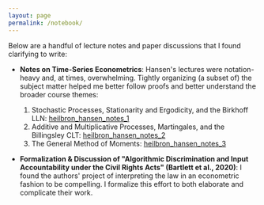 ```yaml
---
layout: page
permalink: /notebook/
---
```


Below are a handful of lecture notes and paper discussions that I found clarifying to write: 
- **Notes on Time-Series Econometrics**: Hansen's lectures were notation-heavy and, at times, overwhelming. Tightly organizing (a subset of) the subject matter helped me better follow proofs and better understand the broader course themes: 
    1. Stochastic Processes, Stationarity and Ergodicity, and the Birkhoff LLN: [heilbron_hansen_notes_1](https://github.com/jheilbron/jheilbron.github.io/raw/master/downloads/heilbron_hansen_notes_1_lln.pdf)
    2. Additive and Multiplicative Processes, Martingales, and the Billingsley CLT: [heilbron_hansen_notes_2](https://github.com/jheilbron/jheilbron.github.io/raw/master/downloads/heilbron_hansen_notes_2_clt.pdf)
    3. The General Method of Moments: [heilbron_hansen_notes_3](https://github.com/jheilbron/jheilbron.github.io/raw/master/downloads/heilbron_hansen_notes_3_gmm.pdf)


- **Formalization & Discussion of "Algorithmic Discrimination and Input Accountability under the Civil Rights Acts" (Bartlett et al., 2020)**: I found the authors' project of interpreting the law in an econometric fashion to be compelling. I formalize this effort to both elaborate and complicate their work. 

